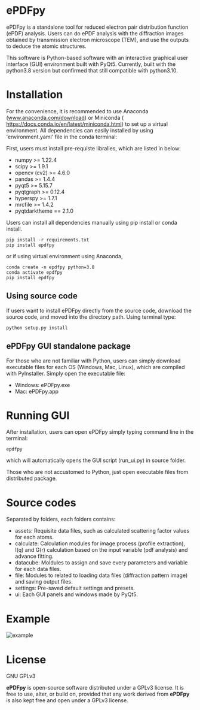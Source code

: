 # ePDFpy
ePDFpy is a standalone tool for reduced electron pair distribution function (ePDF) analysis. Users can do ePDF analysis with the diffraction images obtained by transmission electron microscope (TEM), and use the outputs to deduce the atomic structures.

This software is Python-based software with an interactive graphical user interface (GUI) environment built with PyQt5. Currently, built with the python3.8 version but confirmed that still compatible with python3.10.

# Installation
For the convenience, it is recommended to use Anaconda (www.anaconda.com/download) or Miniconda ( https://docs.conda.io/en/latest/miniconda.html) to set up a virtual environment. All dependencies can easily installed by using 'environment.yaml' file in the conda terminal:

First, users must install pre-requiste libralies, which are listed in below:

- numpy >= 1.22.4
- scipy >= 1.9.1
- opencv (cv2) >= 4.6.0
- pandas >= 1.4.4
- pyqt5 >= 5.15.7
- pyqtgraph >= 0.12.4
- hyperspy >= 1.7.1
- mrcfile >= 1.4.2
- pyqtdarktheme == 2.1.0

Users can install all dependencies manually using pip install or conda install. 
```
pip install -r requirements.txt
pip install epdfpy
```
or if using virtual environment using Anaconda,
```
conda create -n epdfpy python=3.8
conda activate epdfpy
pip install epdfpy
```

[//]: # (or)

[//]: # (```)

[//]: # (conda env create --file environment.yaml)

[//]: # (```)

[//]: # (It is recommended to install ePDFpy via PyPI or Anaconda distribution. Users can establish the virtual environment &#40;&#41;, then use following command line to install.)

[//]: # ()
[//]: # (```)

[//]: # (pip install epdfpy)

[//]: # (```)

[//]: # (or)

[//]: # (```)

[//]: # (conda install epdfpy)

[//]: # (```)

## Using source code

If users want to install ePDFpy directly from the source code, download the source code, and moved into the directory path. Using terminal type:
```
python setup.py install
```

## ePDFpy GUI standalone package
For those who are not familiar with Python, users can simply download executable files for each OS (Windows, Mac, Linux), which are compiled with PyInstaller.
Simply open the executable file:
- Windows: ePDFpy.exe
- Mac: ePDFpy.app



# Running GUI

After installation, users can open ePDFpy simply typing command line in the terminal:
```
epdfpy
```
which will automatically opens the GUI script (run_ui.py) in source folder.

Those who are not accustomed to Python, just open executable files from distributed package.

# Source codes

Separated by folders, each folders contains:
- assets: Requisite data files, such as calculated scattering factor values for each atoms.
- calculate: Calculation modules for image process (profile extraction), I(q) and G(r) calculation based on the input variable (pdf analysis) and advance fitting.
- datacube: Moldules to assign and save every parameters and variable for each data files.
- file: Modules to related to loading data files (diffraction pattern image) and saving output files.
- settings: Pre-saved default settings and presets.
- ui: Each GUI panels and windows made by PyQt5.

# Example
![example](https://github.com/GWlab-SKKU/ePDFpy/assets/59153513/aa1f59c5-0daa-4276-81f4-d48a829b3b56)


# License

GNU GPLv3

**ePDFpy** is open-source software distributed under a GPLv3 license.
It is free to use, alter, or build on, provided that any work derived from **ePDFpy** is also kept free and open under a GPLv3 license.
